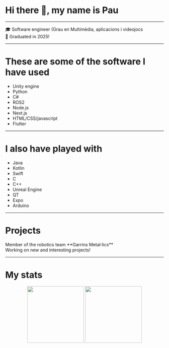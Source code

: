 
<h1>Hi there 👋, my name is Pau</h1>
<hr/>

<p>🎓 Software engineer (Grau en Multimèdia, aplicacions i videojocs<br/>🎉 Graduated in 2025!</p>

<hr/>

<h1>These are some of the software I have used</h1>
<ul>
<li>Unity engine</li>
<li>Python</li>
<li>C#</li>
<li>ROS2</li>
<li>Node.js</li>
<li>Next.js</li>
<li>HTML/CSS/javascript</li>
<li>Flutter</li>
</ul>
<hr/>

<h1>I also have played with</h1>
<ul>
<li>Java</li>
<li>Kotlin</li>
<li>Swift</li>
<li>C</li>
<li>C++</li>
<li>Unreal Engine</li>
<li>QT</li>
<li>Expo</li>
<li>Arduino</li>
</ul>  
<hr>
<h1>Projects</h1>
<p>Member of the robotics team **Garrins Metal·lics**</br>Working on new and interesting projects!</p>

---
# My stats
<div align="center">
  <img height="180em" src="https://github-readme-stats.vercel.app/api?username=p41t0&show_icons=true&theme=radical&include_all_commits=true&count_private=true"/>
  <img height="180em" src="https://github-readme-stats.vercel.app/api/top-langs/?username=p41t0&layout=compact&langs_count=6&theme=radical"/>
</div>
